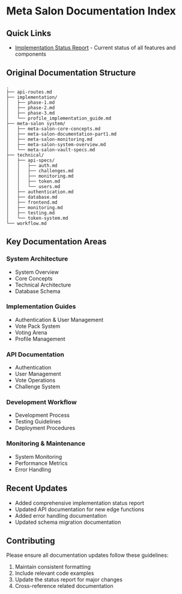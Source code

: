 # Meta Salon Documentation Index

## Quick Links
- [Implementation Status Report](./implementation-status.md) - Current status of all features and components

## Original Documentation Structure
```
.
├── api-routes.md
├── implementation/
│   ├── phase-1.md
│   ├── phase-2.md
│   ├── phase-3.md
│   └── profile_implementation_guide.md
├── meta-salon system/
│   ├── meta-salon-core-concepts.md
│   ├── meta-salon-documentation-part1.md
│   ├── meta-salon-monitoring.md
│   ├── meta-salon-system-overview.md
│   └── meta-salon-vault-specs.md
├── technical/
│   ├── api-specs/
│   │   ├── auth.md
│   │   ├── challenges.md
│   │   ├── monitoring.md
│   │   ├── token.md
│   │   └── users.md
│   ├── authentication.md
│   ├── database.md
│   ├── frontend.md
│   ├── monitoring.md
│   ├── testing.md
│   └── token-system.md
└── workflow.md
```

## Key Documentation Areas

### System Architecture
- System Overview
- Core Concepts
- Technical Architecture
- Database Schema

### Implementation Guides
- Authentication & User Management
- Vote Pack System
- Voting Arena
- Profile Management

### API Documentation
- Authentication
- User Management
- Vote Operations
- Challenge System

### Development Workflow
- Development Process
- Testing Guidelines
- Deployment Procedures

### Monitoring & Maintenance
- System Monitoring
- Performance Metrics
- Error Handling

## Recent Updates
- Added comprehensive implementation status report
- Updated API documentation for new edge functions
- Added error handling documentation
- Updated schema migration documentation

## Contributing
Please ensure all documentation updates follow these guidelines:
1. Maintain consistent formatting
2. Include relevant code examples
3. Update the status report for major changes
4. Cross-reference related documentation 